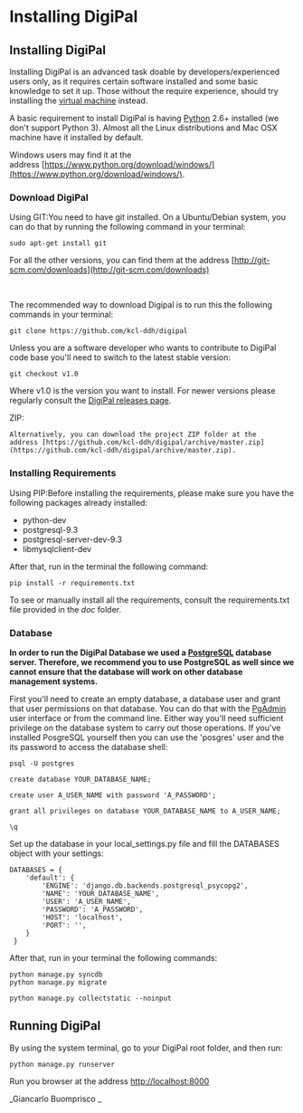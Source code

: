 # Installing DigiPal
 
## Installing DigiPal
Installing DigiPal is an advanced task doable by developers/experienced users only, as it requires certain software installed and some basic knowledge to set it up. Those without the require experience, should try installing the [virtual machine](/digipal/doc/virtual-machine.md) instead.

A basic requirement to install DigiPal is having [Python](https://www.python.org/) 2.6+ installed (we don't support Python 3). Almost all the Linux distributions and Mac OSX machine have it installed by default.

Windows users may find it at the address [https://www.python.org/download/windows/](https://www.python.org/download/windows/).

### Download DigiPal
Using GIT:You need to have git installed. On a Ubuntu/Debian system, you can do that by running the following command in your terminal:


```
sudo apt-get install git
```
For all the other versions, you can find them at the address [http://git-scm.com/downloads](http://git-scm.com/downloads)

 

The recommended way to download Digipal is to run this the following commands in your terminal: 


```
git clone https://github.com/kcl-ddh/digipal
```
Unless you are a software developer who wants to contribute to DigiPal code base you'll need to switch to the latest stable version:


```
git checkout v1.0
```
Where v1.0 is the version you want to install. For newer versions please regularly consult the [DigiPal releases page](https://github.com/kcl-ddh/digipal/releases).

ZIP:
```
Alternatively, you can download the project ZIP folder at the address [https://github.com/kcl-ddh/digipal/archive/master.zip](https://github.com/kcl-ddh/digipal/archive/master.zip).
```

### Installing Requirements
Using PIP:Before installing the requirements, please make sure you have the following packages already installed:


* python-dev
* postgresql-9.3
* postgresql-server-dev-9.3
* libmysqlclient-dev

After that, run in the terminal the following command:




```
pip install -r requirements.txt
```
To see or manually install all the requirements, consult the requirements.txt file provided in the _doc_ folder.

### 

### Database
**In order to run the DigiPal Database we used a [PostgreSQL](http://www.postgresql.org/) database server. Therefore, we recommend you to use PostgreSQL as well since we cannot ensure that the database will work on other database management systems.**

First you'll need to create an empty database, a database user and grant that user permissions on that database. You can do that with the [PgAdmin ](http://www.pgadmin.org/)user interface or from the command line. Either way you'll need sufficient privilege on the database system to carry out those operations. If you've installed PosgreSQL yourself then you can use the 'posgres' user and the its password to access the database shell:


```
psql -U postgres
```

```
create database YOUR_DATABASE_NAME;
```

```
create user A_USER_NAME with password 'A_PASSWORD';
```

```
grant all privileges on database YOUR_DATABASE_NAME to A_USER_NAME;
```

```
\q
```
Set up the database in your local_settings.py file and fill the DATABASES object with your settings:


```
DATABASES = {
    'default': {
        'ENGINE': 'django.db.backends.postgresql_psycopg2',
        'NAME': 'YOUR_DATABASE_NAME',
        'USER': 'A_USER_NAME',
        'PASSWORD': 'A_PASSWORD',
        'HOST': 'localhost',
        'PORT': '',
    }
 }

```
After that, run in your terminal the following commands:


```
python manage.py syncdb
python manage.py migrate 
```

```
python manage.py collectstatic --noinput
```

## Running DigiPal
By using the system terminal, go to your DigiPal root folder, and then run:


```
python manage.py runserver

```
Run you browser at the address [http://](http://localhost:8000/)[localhost:8000](http://localhost:8000/)

_Giancarlo Buomprisco _

